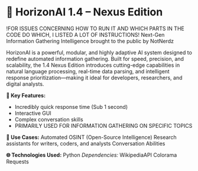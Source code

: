 # 🌌 HorizonAI 1.4 – Nexus Edition

!FOR ISSUES CONCERNING HOW TO RUN IT AND WHICH PARTS IN THE CODE DO WHICH, I LISTED A LOT OF INSTRUCTIONS!
Next-Gen Information Gathering Intelligence brought to the public by NotNerdz

HorizonAI is a powerful, modular, and highly adaptive AI system designed to redefine automated information gathering. Built for speed, precision, and scalability, the 1.4 Nexus Edition introduces cutting-edge capabilities in natural language processing, real-time data parsing, and intelligent response prioritization—making it ideal for developers, researchers, and digital analysts.

**🚀 Key Features:**
- Incredibly quick response time (Sub 1 second)
- Interactive GUI
- Complex conversation skills
- PRIMARILY USED FOR INFORMATION GATHERING ON SPECIFIC TOPICS


**🧠 Use Cases:**
Automated OSINT (Open-Source Intelligence)
Research assistants for writers, coders, and analysts
Conversation Abilities

**🌐 Technologies Used:**
Python
*Dependencies:*
WikipediaAPI
Colorama
Requests


